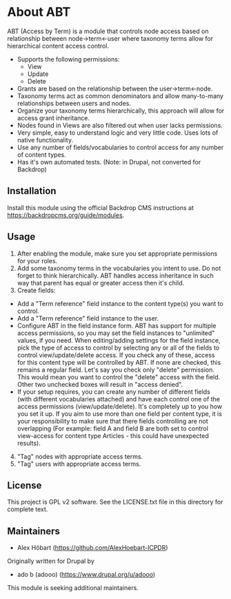 About ABT
=========

ABT (Access by Term) is a module that controls node access based on relationship between node->term<-user where taxonomy terms allow for hierarchical content access control.

- Supports the following permissions:
  - View
  - Update
  - Delete 
- Grants are based on the relationship between the user->term<-node.
- Taxonomy terms act as common denominators and allow many-to-many relationships between users and nodes.
- Organize your taxonomy terms hierarchically, this approach will allow for access grant inheritance.
- Nodes found in Views are also filtered out when user lacks permissions.
- Very simple, easy to understand logic and very little code. Uses lots of native functionality.
- Use any number of fields/vocabularies to control access for any number of content types.
- Has it's own automated tests. (Note: in Drupal, not converted for Backdrop)

Installation
------------
Install this module using the official Backdrop CMS instructions at https://backdropcms.org/guide/modules.

Usage
-----
1. After enabling the module, make sure you set appropriate permissions for your roles.
2. Add some taxonomy terms in the vocabularies you intent to use. Do not forget to think hierarchically. ABT handles access inheritance in such way that parent has equal or greater access then it's child.
3. Create fields:
  - Add a "Term reference" field instance to the content type(s) you want to control.
  - Add a "Term reference" field instance to the user.
  - Configure ABT in the field instance form. ABT has support for multiple access permissions, so you may set the field instances to "unlimited" values, if you need. When editing/adding settings for the field instance, pick the type of access to control by selecting any or all of the fields to control view/update/delete access. If you check any of these, access for this content type will be controlled by ABT. If none are checked, this remains a regular field. Let's say you check only "delete" permission. This would mean you want to control the "delete" access with the field. Other two unchecked boxes will result in "access denied".
  - If your setup requires, you can create any number of different fields (with different vocabularies attached) and have each control one of the access permissions (view/update/delete). It's completely up to you how you set it up. If you aim to use more than one field per content type, it is your responsibility to make sure that there fields controlling are not overlapping (For example: field A and field B are both set to control view-access for content type Articles - this could have unexpected results).
4. "Tag" nodes with appropriate access terms.
5. "Tag" users with appropriate access terms.

License
-------
This project is GPL v2 software. See the LICENSE.txt file in this directory for complete text.

Maintainers
-----------
- Alex Höbart (https://github.com/AlexHoebart-ICPDR)

Originally written for Drupal by
- ado b (adooo) (https://www.drupal.org/u/adooo)

This module is seeking additional maintainers.
